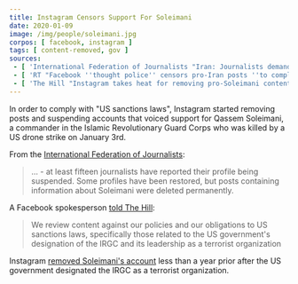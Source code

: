 ```yaml
---
title: Instagram Censors Support For Soleimani
date: 2020-01-09
image: /img/people/soleimani.jpg
corpos: [ facebook, instagram ]
tags: [ content-removed, gov ]
sources:
 - [ 'International Federation of Journalists "Iran: Journalists demand end to censorship of Iranian media on Instagram" (9 Jan 2020)', 'https://archive.vn/jeqyR' ]
 - [ 'RT "Facebook ''thought police'' censors pro-Iran posts ''to comply with US sanctions''... as Trump warns Tehran against censorship" (12 Jan 2020)', 'https://archive.vn/HRoIv' ]
 - [ 'The Hill "Instagram takes heat for removing pro-Soleimani content" by Chris Mills Rodrigo (16 Jan 2020)', 'https://archive.vn/askCP' ]
---
```


In order to comply with "US sanctions laws", Instagram started removing posts
and suspending accounts that voiced support for Qassem Soleimani, a commander
in the Islamic Revolutionary Guard Corps who was killed by a US drone strike on
January 3rd.

From the [International Federation of Journalists](https://archive.vn/jeqyR#selection-1337.293-1337.476):
> ... - at least fifteen journalists have reported their profile being suspended.
> Some profiles have been restored, but posts containing information about
> Soleimani were deleted permanently.

A Facebook spokesperson [told The Hill](https://archive.vn/askCP#selection-1801.1-1801.258):
> We review content against our policies and our obligations to US sanctions
> laws, specifically those related to the US government's designation of the
> IRGC and its leadership as a terrorist organization

Instagram [removed Soleimani's account](https://archive.vn/13vA5) less than a
year prior after the US government designated the IRGC as a terrorist
organization.
